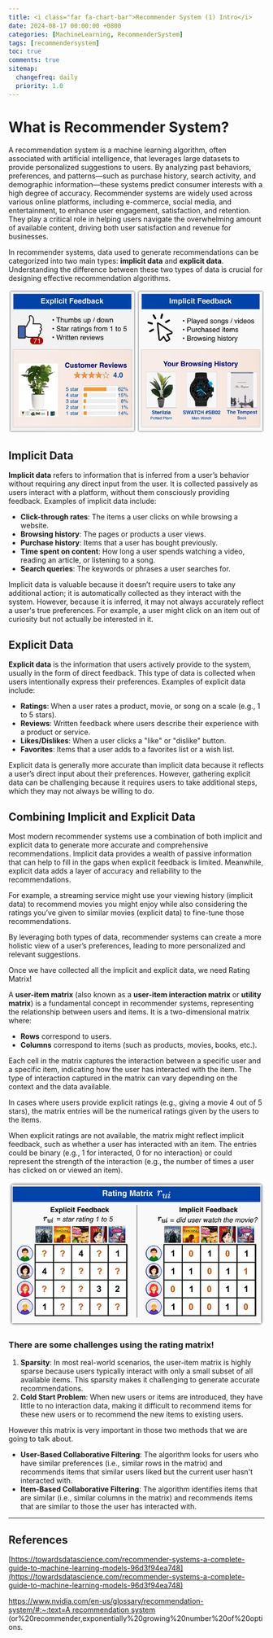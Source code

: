 ```yaml
---
title: <i class="far fa-chart-bar">Recommender System (1) Intro</i>
date: 2024-08-17 00:00:00 +0800
categories: [MachineLearning, RecommenderSystem]
tags: [recommendersystem]
toc: true
comments: true
sitemap:
  changefreq: daily
  priority: 1.0
---
```


# What is Recommender System?

A recommendation system is a machine learning algorithm, often associated with artificial intelligence, that leverages large datasets to provide personalized suggestions to users. By analyzing past behaviors, preferences, and patterns—such as purchase history, search activity, and demographic information—these systems predict consumer interests with a high degree of accuracy. Recommender systems are widely used across various online platforms, including e-commerce, social media, and entertainment, to enhance user engagement, satisfaction, and retention. They play a critical role in helping users navigate the overwhelming amount of available content, driving both user satisfaction and revenue for businesses.

In recommender systems, data used to generate recommendations can be categorized into two main types: **implicit data** and **explicit data**. Understanding the difference between these two types of data is crucial for designing effective recommendation algorithms.

![](/assets/img/post/RecommenderSystem(1)Intro/image.png)

## Implicit Data

**Implicit data** refers to information that is inferred from a user’s behavior without requiring any direct input from the user. It is collected passively as users interact with a platform, without them consciously providing feedback. Examples of implicit data include:

- **Click-through rates**: The items a user clicks on while browsing a website.
- **Browsing history**: The pages or products a user views.
- **Purchase history**: Items that a user has bought previously.
- **Time spent on content**: How long a user spends watching a video, reading an article, or listening to a song.
- **Search queries**: The keywords or phrases a user searches for.

Implicit data is valuable because it doesn’t require users to take any additional action; it is automatically collected as they interact with the system. However, because it is inferred, it may not always accurately reflect a user's true preferences. For example, a user might click on an item out of curiosity but not actually be interested in it.

## Explicit Data

**Explicit data** is the information that users actively provide to the system, usually in the form of direct feedback. This type of data is collected when users intentionally express their preferences. Examples of explicit data include:

- **Ratings**: When a user rates a product, movie, or song on a scale (e.g., 1 to 5 stars).
- **Reviews**: Written feedback where users describe their experience with a product or service.
- **Likes/Dislikes**: When a user clicks a "like" or "dislike" button.
- **Favorites**: Items that a user adds to a favorites list or a wish list.

Explicit data is generally more accurate than implicit data because it reflects a user’s direct input about their preferences. However, gathering explicit data can be challenging because it requires users to take additional steps, which they may not always be willing to do.

## Combining Implicit and Explicit Data

Most modern recommender systems use a combination of both implicit and explicit data to generate more accurate and comprehensive recommendations. Implicit data provides a wealth of passive information that can help to fill in the gaps when explicit feedback is limited. Meanwhile, explicit data adds a layer of accuracy and reliability to the recommendations.

For example, a streaming service might use your viewing history (implicit data) to recommend movies you might enjoy while also considering the ratings you’ve given to similar movies (explicit data) to fine-tune those recommendations.

By leveraging both types of data, recommender systems can create a more holistic view of a user’s preferences, leading to more personalized and relevant suggestions.

Once we have collected all the implicit and explicit data, we need Rating Matrix!

A **user-item matrix** (also known as a **user-item interaction matrix** or **utility matrix**) is a fundamental concept in recommender systems, representing the relationship between users and items. It is a two-dimensional matrix where:

- **Rows** correspond to users.
- **Columns** correspond to items (such as products, movies, books, etc.).

Each cell in the matrix captures the interaction between a specific user and a specific item, indicating how the user has interacted with the item. The type of interaction captured in the matrix can vary depending on the context and the data available.

In cases where users provide explicit ratings (e.g., giving a movie 4 out of 5 stars), the matrix entries will be the numerical ratings given by the users to the items.

When explicit ratings are not available, the matrix might reflect implicit feedback, such as whether a user has interacted with an item. The entries could be binary (e.g., 1 for interacted, 0 for no interaction) or could represent the strength of the interaction (e.g., the number of times a user has clicked on or viewed an item).

![image.png](/assets/img/post/RecommenderSystem(1)Intro/image1.png)

### There are some challenges using the rating matrix!

1. **Sparsity**: In most real-world scenarios, the user-item matrix is highly sparse because users typically interact with only a small subset of all available items. This sparsity makes it challenging to generate accurate recommendations.
2. **Cold Start Problem**: When new users or items are introduced, they have little to no interaction data, making it difficult to recommend items for these new users or to recommend the new items to existing users.

However this matrix is very important in those two methods that we are going to talk about.

- **User-Based Collaborative Filtering**: The algorithm looks for users who have similar preferences (i.e., similar rows in the matrix) and recommends items that similar users liked but the current user hasn't interacted with.
- **Item-Based Collaborative Filtering**: The algorithm identifies items that are similar (i.e., similar columns in the matrix) and recommends items that are similar to those the user has interacted with.

---
## References

[https://towardsdatascience.com/recommender-systems-a-complete-guide-to-machine-learning-models-96d3f94ea748](https://towardsdatascience.com/recommender-systems-a-complete-guide-to-machine-learning-models-96d3f94ea748)

[https://www.nvidia.com/en-us/glossary/recommendation-system/#:~:text=A recommendation system](https://www.nvidia.com/en-us/glossary/recommendation-system/#:~:text=A%20recommendation%20system%20) (or%20recommender,exponentially%20growing%20number%20of%20options.